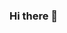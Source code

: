### Hi there 👋

<!--
**freddieOperations/freddieoperations** is a ✨ _special_ ✨ repository because its `README.md` (this file) appears on your GitHub profile.

Here are some ideas to get you started:

- 🌱 I’m currently learning all about DevOps culture
- 👯 I’m looking to collaborate on publishing your own experience in DevOps flow
- 📫 How to reach me: @heavylincoln in TG
